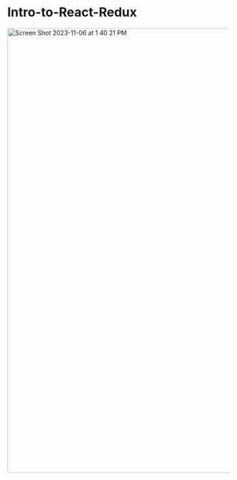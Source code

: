 # Intro-to-React-Redux
<img width="1006" alt="Screen Shot 2023-11-06 at 1 40 21 PM" src="https://github.com/Postrelski/Intro-to-React-Redux/assets/71254889/ed288cc0-c6bd-4308-8e05-6b5ac0c4d2ce">
